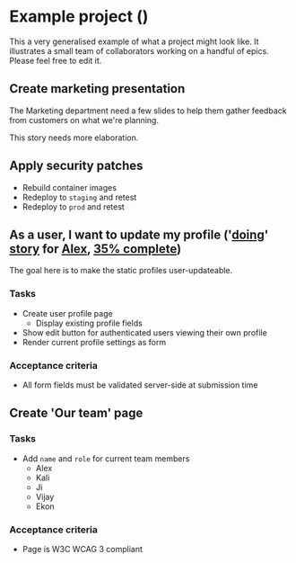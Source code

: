 # Example project ([](?type=board&ng_level=1&ng_child_type=story&ng_child_status=backlog&ng_view=kanban))

This a very generalised example of what a project might look like.  It illustrates a small team of collaborators working on a handful of epics.  Please feel free to edit it.


## Create marketing presentation

The Marketing department need a few slides to help them gather feedback from customers on what we're planning.

This story needs more elaboration.


## Apply security patches

+ Rebuild container images
+ Redeploy to `staging` and retest
+ Redeploy to `prod` and retest


## As a user, I want to update my profile ('[doing](?status=doing)' [story](?type=story) for [Alex](?assignee=Alex), [35% complete](?progress=35&progress_unit=%25&progress_max=100))

The goal here is to make the static profiles user-updateable.

### Tasks
+ Create user profile page
  + Display existing profile fields
+ Show edit button for authenticated users viewing their own profile
+ Render current profile settings as form

### Acceptance criteria
+ All form fields must be validated server-side at submission time


## Create 'Our team' page

### Tasks
+ Add `name` and `role` for current team members
  + Alex
  + Kali
  + Ji
  + Vijay
  + Ekon

### Acceptance criteria
+ Page is W3C WCAG 3 compliant

